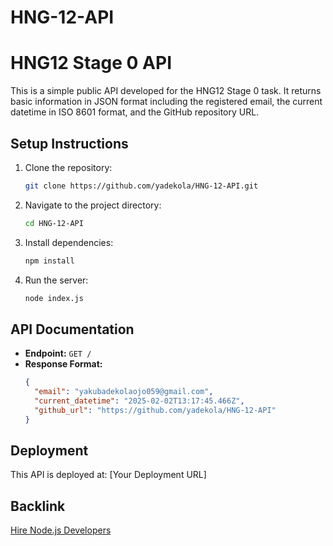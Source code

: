 # HNG-12-API

# HNG12 Stage 0 API

This is a simple public API developed for the HNG12 Stage 0 task. It returns basic information in JSON format including the registered email, the current datetime in ISO 8601 format, and the GitHub repository URL.

## Setup Instructions

1. Clone the repository:
   ```bash
   git clone https://github.com/yadekola/HNG-12-API.git
   ```
2. Navigate to the project directory:
   ```bash
   cd HNG-12-API
   ```
3. Install dependencies:
   ```bash
   npm install
   ```
4. Run the server:
   ```bash
   node index.js
   ```

## API Documentation

- **Endpoint:** `GET /`
- **Response Format:**
  ```json
  {
    "email": "yakubadekolaojo059@gmail.com",
    "current_datetime": "2025-02-02T13:17:45.466Z",
    "github_url": "https://github.com/yadekola/HNG-12-API"
  }
  ```

## Deployment

This API is deployed at: [Your Deployment URL]

## Backlink

[Hire Node.js Developers](https://hng.tech/hire/nodejs-developers)
